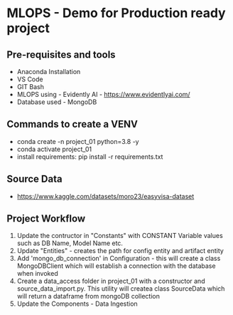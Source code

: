 # MLOPS - Demo for Production ready project
## Pre-requisites and tools
* Anaconda Installation
* VS Code
* GIT Bash
* MLOPS using - Evidently AI - https://www.evidentlyai.com/
* Database used - MongoDB
## Commands to create a VENV
* conda create -n project_01 python=3.8 -y
* conda activate project_01
* install requirements: pip install -r requirements.txt
## Source Data
* https://www.kaggle.com/datasets/moro23/easyvisa-dataset
## Project Workflow
1. Update the contructor in  "Constants" with CONSTANT Variable values such as DB Name, Model Name etc.
2. Update "Entities" - creates the path for config entity and artifact entity
3. Add 'mongo_db_connection' in Configuration - this will create a class MongoDBClient which will establish a connection with the database when invoked
4. Create a data_access folder in project_01 with a constructor and source_data_import.py. This utility will createa class SourceData which will return a dataframe from mongoDB collection
5. Update the Components - Data Ingestion


